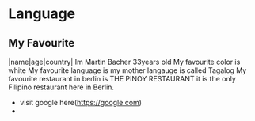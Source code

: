 # Language
## My Favourite
|name|age|country|
Im Martin Bacher 33years old
My favourite color is white
My favourite language is my mother langauge is called Tagalog
My favourite restaurant in berlin is THE PINOY RESTAURANT it is the only Filipino restaurant here in Berlin.
- visit google here(https://google.com)
- 
